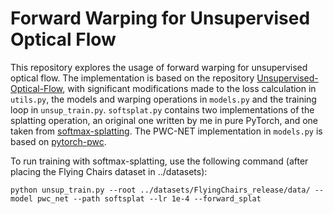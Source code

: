 # Forward Warping for Unsupervised Optical Flow

This repository explores the usage of forward warping for unsupervised optical flow. The implementation is based on the repository [Unsupervised-Optical-Flow](https://github.com/ily-R/Unsupervised-Optical-Flow), with significant modifications made to the loss calculation in `utils.py`, the models and warping operations in `models.py` and the training loop in `unsup_train.py`. `softsplat.py` contains two implementations of the splatting operation, an original one written by me in pure PyTorch, and one taken from [softmax-splatting](https://github.com/sniklaus/softmax-splatting). The PWC-NET implementation in `models.py` is based on [pytorch-pwc](https://github.com/sniklaus/pytorch-pwc).


To run training with softmax-splatting, use the following command (after placing the Flying Chairs dataset in ../datasets):
```
python unsup_train.py --root ../datasets/FlyingChairs_release/data/ --model pwc_net --path softsplat --lr 1e-4 --forward_splat
```